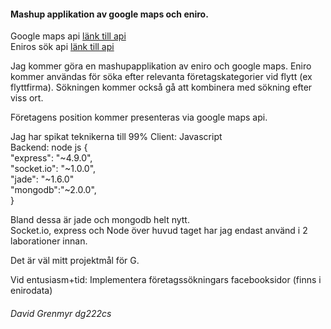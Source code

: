#### Mashup applikation av google maps och eniro.
Google maps api [länk till api](https://developers.google.com/maps/documentation/javascript/tutorial)  
Eniros sök api [länk till api](http://api.eniro.com/)



Jag kommer göra en mashupapplikation av eniro och google maps.
Eniro kommer användas för söka efter relevanta företagskategorier vid flytt (ex flyttfirma). 
Sökningen kommer också gå att kombinera med sökning efter viss ort.

Företagens position kommer presenteras via google maps api. 

Jag har spikat teknikerna till 99%
Client: Javascript  
Backend: node js {  
  "express": "~4.9.0",  
  "socket.io": "~1.0.0",  
  "jade": "~1.6.0"  
  "mongodb":"~2.0.0",  
}

Bland dessa är jade och mongodb helt nytt.  
Socket.io, express och Node över huvud taget har jag endast använd i 2 laborationer innan.

Det är väl mitt projektmål för G. 

Vid entusiasm+tid:
Implementera företagssökningars facebooksidor (finns i enirodata)

###### David Grenmyr dg222cs
